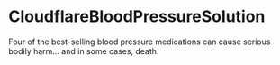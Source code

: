 # CloudflareBloodPressureSolution
Four of the best-selling blood pressure medications can cause serious bodily harm… and in some cases, death.

